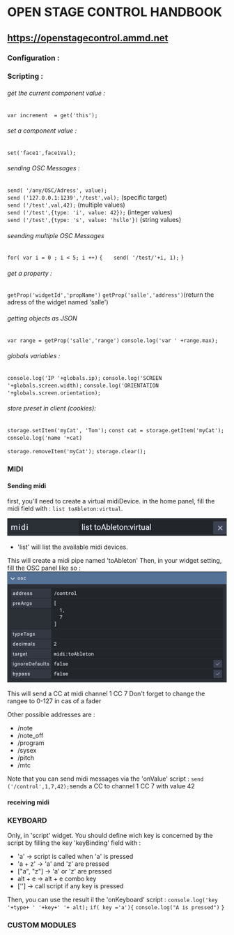 # OPEN STAGE CONTROL HANDBOOK
## https://openstagecontrol.ammd.net

### Configuration :

### Scripting :


###### get the current component value : 
`var increment  = get('this');`

###### set a component value : 
`set('face1',face1Val);`

###### sending OSC Messages : 
`send( '/any/OSC/Adress', value);`  
`send ('127.0.0.1:1239','/test',val);` (specific target)  
`send ('/test',val,42);` (multiple values)  
`send ('/test',{type: 'i', value: 42});` (integer values)  
`send ('/test',{type: 's', value: 'hsllo'})` (string values)  



###### seending multiple OSC Messages 
`for( var i = 0 ; i < 5; i ++)`
`{`
`   send( '/test/'+i, 1);`
`}`

###### get a property : 
`getProp('widgetId','propName')`
`getProp('salle','address')`(return the adress of the widget named 'salle')

###### getting objects as JSON
`var range = getProp('salle','range')`
`console.log('var ' +range.max);`

###### globals variables : 
`console.log('IP '+globals.ip);` 
`console.log('SCREEN '+globals.screen.width);`
`console.log('ORIENTATION '+globals.screen.orientation);`

###### store preset in client (cookies): 
`storage.setItem('myCat', 'Tom');`
`const cat = storage.getItem('myCat');`
`console.log('name '+cat)`

`storage.removeItem('myCat');`
`storage.clear();`


### MIDI 

#### Sending midi 
first, you'll need to create a virtual midiDevice. 
in the home panel, fill the midi field with : `list toAbleton:virtual`.

![midi config](img/midiConfig.png)

- 'list' will list the available midi devices.

This will create a midi pipe named 'toAbleton'
Then, in your widget setting, fill the OSC panel like so : 
![midi widget](img/midiWidget.png)

This will send a CC at midi channel 1 CC 7
Don't forget to change the rangee to 0-127 in cas of a fader

Other possible addresses are : 
- /note
- /note_off
- /program
- /sysex
- /pitch 
- /mtc 

Note that you can send midi messages via the 'onValue' script : 
`send ('/control',1,7,42);`sends a CC to channel 1 CC 7 with value 42

#### receiving midi 


### KEYBOARD 

Only, in 'script' widget. You should define wich key is concerned by the script by filling the key 'keyBinding' field with : 
- 'a' -> script is called when 'a' is pressed 
- 'a + z' -> 'a' and 'z' are pressed 
- ["a", "z"] -> 'a' or 'z' are pressed 
- alt + e -> alt + e combo key
- [''] -> call script if any key is pressed

Then, you can use the result il the 'onKeyboard' script : 
`console.log('key '+type+ ' '+key+' '+ alt);`
`if( key ='a'){`
    `console.log("A is pressed")`
`}`




### CUSTOM  MODULES 